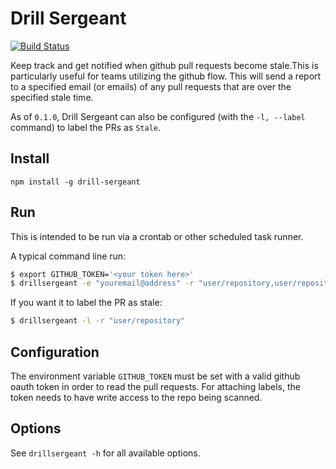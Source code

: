 # Drill Sergeant

[![Build Status](https://travis-ci.org/zumba/drill-sergeant.png?branch=master)](https://travis-ci.org/zumba/drill-sergeant)

Keep track and get notified when github pull requests become stale.This is particularly useful for teams utilizing the github flow. This will send a report to a specified email (or emails) of any pull requests that are over the specified stale time.

As of `0.1.0`, Drill Sergeant can also be configured (with the `-l, --label` command) to label the PRs as `Stale`.

## Install

```
npm install -g drill-sergeant
```

## Run

This is intended to be run via a crontab or other scheduled task runner.

A typical command line run:

```bash
$ export GITHUB_TOKEN='<your token here>'
$ drillsergeant -e "youremail@address" -r "user/repository,user/repository2"
```

If you want it to label the PR as stale:

```bash
$ drillsergeant -l -r "user/repository"
```

## Configuration

The environment variable `GITHUB_TOKEN` must be set with a valid github oauth token in order to read the pull requests.
For attaching labels, the token needs to have write access to the repo being scanned.

## Options

See `drillsergeant -h` for all available options.
